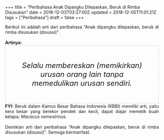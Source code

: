 +++
title = "Peribahasa Anak Dipangku Dilepaskan, Beruk di Rimba Disusukan"
date = 2018-12-03T03:27:00Z
updated = 2018-12-05T11:01:21Z
tags = ["Peribahasa"]
draft = false
+++

<div dir="ltr" style="text-align: left;" trbidi="on"><div style="text-align: justify;">Berikut ini adalah arti dari peribahasa “Anak dipangku dilepaskan, beruk di rimba disusukan (disusui)”.</div><br /><div style="text-align: justify;"><b>Artinya:</b></div><div style="border: 2px dashed #ddd; font-size: 24px; height: auto; margin: 0 auto; padding: 50px; text-align: center; width: auto;"><i>Selalu membereskan (memikirkan) urusan orang lain tanpa memedulikan urusan sendiri.</i></div><div style="text-align: justify;"><b>FYI:</b> Beruk dalam Kamus Besar Bahasa Indonesia (KBBI) memiliki arti, yaitu kera besar yang berekor pendek dan kecil, dapat diajar memetik buah kelapa; <i>Macacus nemestrinus</i>.<br /><br /></div><div style="text-align: justify;">Demikian arti dari peribahasa "Anak dipangku dilepaskan, beruk di rimba disusukan (disusui)". Semoga bermanfaat.</div></div>
